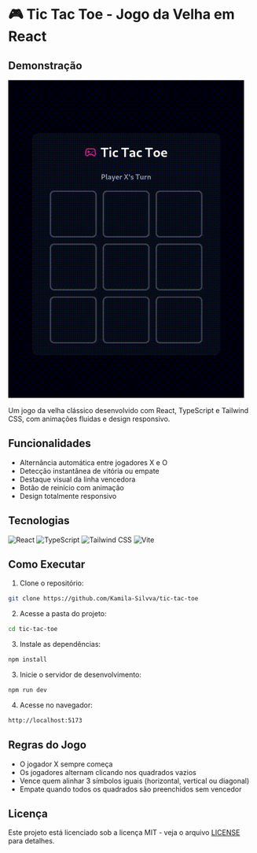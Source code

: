 # 🎮 Tic Tac Toe - Jogo da Velha em React

## Demonstração

  ![Demo do Jogo](./tic-tac-toe/public//assets/tic-tac-toe.gif)

Um jogo da velha clássico desenvolvido com React, TypeScript e Tailwind CSS, com animações fluidas e design responsivo.

## Funcionalidades

- Alternância automática entre jogadores X e O
- Detecção instantânea de vitória ou empate
- Destaque visual da linha vencedora
- Botão de reinício com animação
- Design totalmente responsivo

## Tecnologias

<p align="left">
  <img src="https://img.shields.io/badge/React-20232A?style=for-the-badge&logo=react&logoColor=61DAFB" alt="React">
  <img src="https://img.shields.io/badge/TypeScript-007ACC?style=for-the-badge&logo=typescript&logoColor=white" alt="TypeScript">
  <img src="https://img.shields.io/badge/Tailwind_CSS-38B2AC?style=for-the-badge&logo=tailwind-css&logoColor=white" alt="Tailwind CSS">
  <img src="https://img.shields.io/badge/Vite-B73BFE?style=for-the-badge&logo=vite&logoColor=FFD62E" alt="Vite">
</p>

## Como Executar

1. Clone o repositório:
```bash
git clone https://github.com/Kamila-Silvva/tic-tac-toe
   ```

2. Acesse a pasta do projeto:
```bash
cd tic-tac-toe
  ```

3. Instale as dependências:
```bash
npm install
   ```

3. Inicie o servidor de desenvolvimento:
```bash
npm run dev
   ```

4. Acesse no navegador:
```bash
http://localhost:5173
   ```

## Regras do Jogo

- O jogador X sempre começa
- Os jogadores alternam clicando nos quadrados vazios
- Vence quem alinhar 3 símbolos iguais (horizontal, vertical ou diagonal)
- Empate quando todos os quadrados são preenchidos sem vencedor

## Licença

Este projeto está licenciado sob a licença MIT - veja o arquivo [LICENSE](LICENSE) para detalhes.